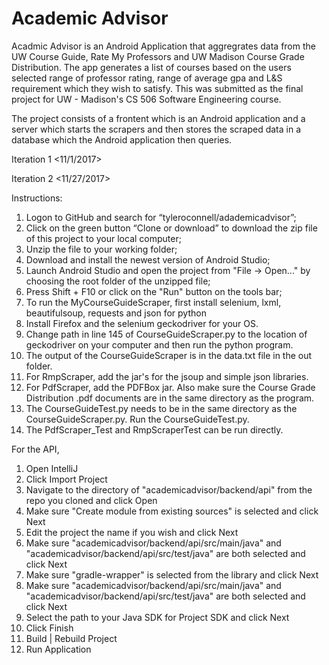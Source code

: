 # Academic Advisor

Acadmic Advisor is an Android Application that aggregrates data from the UW Course Guide, Rate My Professors and UW Madison Course Grade Distribution. The app generates a list of courses based on the users selected range of professor rating, range of average gpa and L&S requirement which they wish to satisfy. This was submitted as the final project for UW - Madison's CS 506 Software Engineering course.

The project consists of a frontent which is an Android application and a server which starts the scrapers and then stores the scraped data in a database which the Android application then queries. 

Iteration 1 <11/1/2017> 

Iteration 2 <11/27/2017>

Instructions:
1.	Logon to GitHub and search for “tyleroconnell/adademicadvisor”; 
2.	Click on the green button “Clone or download” to download the zip file of this project to your local computer;
3.	Unzip the file to your working folder;
4.	Download and install the newest version of Android Studio;
5.	Launch Android Studio and open the project from "File -> Open..." by choosing the root folder of the unzipped file;
6.	Press Shift + F10 or click on the "Run" button on the tools bar;
7.  To run the MyCourseGuideScraper, first install selenium, lxml, beautifulsoup, requests and json for python
8.  Install Firefox and the selenium geckodriver for your OS.
9.  Change path in line 145 of CourseGuideScraper.py to the location of geckodriver on your computer and then run the python program.
10. The output of the CourseGuideScraper is in the data.txt file in the out folder.
10. For RmpScraper, add the jar's for the jsoup and simple json libraries. 
11. For PdfScraper, add the PDFBox jar. Also make sure the Course Grade Distribution .pdf documents are in the same directory as the program.
12. The CourseGuideTest.py needs to be in the same directory as the CourseGuideScraper.py. Run the CourseGuideTest.py.
13. The PdfScraper_Test and RmpScraperTest can be run directly.

For the API,
1. Open IntelliJ
2. Click Import Project
3. Navigate to the directory of "academicadvisor/backend/api" from the repo you cloned and click Open
4. Make sure "Create module from existing sources" is selected and click Next
5. Edit the project the name if you wish and click Next
6. Make sure "academicadvisor/backend/api/src/main/java" and "academicadvisor/backend/api/src/test/java" are both selected and click Next
7. Make sure "gradle-wrapper" is selected from the library and click Next
8. Make sure "academicadvisor/backend/api/src/main/java" and "academicadvisor/backend/api/src/test/java" are both selected and click Next
9. Select the path to your Java SDK for Project SDK and click Next
10. Click Finish
11. Build | Rebuild Project
12. Run Application
